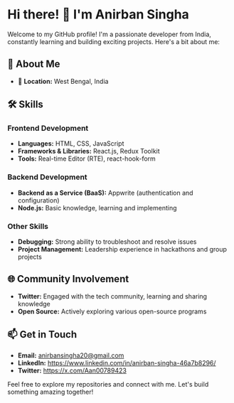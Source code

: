 # Hi there! 👋 I'm Anirban Singha

Welcome to my GitHub profile! I'm a passionate developer from India, constantly learning and building exciting projects. Here's a bit about me:

## 🌟 About Me

- 📍 **Location:** West Bengal, India

## 🛠️ Skills

### Frontend Development
- **Languages:** HTML, CSS, JavaScript
- **Frameworks & Libraries:** React.js, Redux Toolkit
- **Tools:** Real-time Editor (RTE), react-hook-form

### Backend Development
- **Backend as a Service (BaaS):** Appwrite (authentication and configuration)
- **Node.js:** Basic knowledge, learning and implementing

### Other Skills
- **Debugging:** Strong ability to troubleshoot and resolve issues
- **Project Management:** Leadership experience in hackathons and group projects
  

## 🌐 Community Involvement

- **Twitter:** Engaged with the tech community, learning and sharing knowledge
- **Open Source:** Actively exploring various open-source programs

## 📫 Get in Touch

- **Email:** anirbansingha20@gmail.com
- **LinkedIn:** https://www.linkedin.com/in/anirban-singha-46a7b8296/
- **Twitter:**  https://x.com/Aan00789423

Feel free to explore my repositories and connect with me. Let's build something amazing together!
